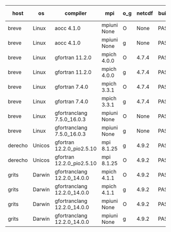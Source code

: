 

| host     | os       | compiler                              | mpi                      | o_g        | netcdf        | build       | u_pass          | u_fail          | s_pass            | s_fail            | e_pass             | e_fail             | nuopc_pass       | nuopc_fail       | artifacts link          |
|----------|----------|---------------------------------------|--------------------------|------------|---------------|-------------|-----------------|-----------------|-------------------|-------------------|--------------------|--------------------|------------------|------------------|-------------------------|
| breve | Linux | aocc 4.1.0 | mpiuni None  | O | None  | PASS | 12389 | 26 | 8 | 0 | 44 | 0 | None | None | <a href="https://github.com/esmf-org/esmf-test-artifacts/tree/cfbd003c2a2b0132a006976373deb87147fabb77/develop/aocc/4.1.0/O/mpiuni/None" target="_blank">cfbd003</a> | 
| breve | Linux | aocc 4.1.0 | mpiuni None  | g | None  | PASS | 12389 | 26 | 8 | 0 | 44 | 0 | None | None | <a href="https://github.com/esmf-org/esmf-test-artifacts/tree/c75b8ac5fd599d20192286e661c174fcad40b915/develop/aocc/4.1.0/g/mpiuni/None" target="_blank">c75b8ac</a> | 
| breve | Linux | gfortran 11.2.0 | mpich 4.0.0  | O | 4.7.4  | PASS | 14059 | 0 | 49 | 0 | 81 | 0 | 53 | 0 | <a href="https://github.com/esmf-org/esmf-test-artifacts/tree/3440bbf75678870212e7fcacc0f7f8503175aa13/develop/gfortran/11.2.0/O/mpich/4.0.0" target="_blank">3440bbf</a> | 
| breve | Linux | gfortran 11.2.0 | mpich 4.0.0  | g | 4.7.4  | PASS | 14059 | 0 | 49 | 0 | 81 | 0 | 53 | 0 | <a href="https://github.com/esmf-org/esmf-test-artifacts/tree/0bff6fea486b09b8e4effc61f90ac19c107d03e8/develop/gfortran/11.2.0/g/mpich/4.0.0" target="_blank">0bff6fe</a> | 
| breve | Linux | gfortran 7.4.0 | mpich 3.3.1  | O | 4.7.4  | PASS | 14059 | 0 | 49 | 0 | 81 | 0 | 53 | 0 | <a href="https://github.com/esmf-org/esmf-test-artifacts/tree/69329f73f163e51952c4c84939d46db46e99a594/develop/gfortran/7.4.0/O/mpich/3.3.1" target="_blank">69329f7</a> | 
| breve | Linux | gfortran 7.4.0 | mpich 3.3.1  | g | 4.7.4  | PASS | 14059 | 0 | 49 | 0 | 81 | 0 | 53 | 0 | <a href="https://github.com/esmf-org/esmf-test-artifacts/tree/6b64fefa36d5d5a79cc8c491029e009f81c0a96a/develop/gfortran/7.4.0/g/mpich/3.3.1" target="_blank">6b64fef</a> | 
| breve | Linux | gfortranclang 7.5.0_16.0.3 | mpiuni None  | O | None  | PASS | 12415 | 0 | 8 | 0 | 44 | 0 | None | None | <a href="https://github.com/esmf-org/esmf-test-artifacts/tree/7cfe490dc94e60fd8eef45d1b80bf89531ab65f8/develop/gfortranclang/7.5.0_16.0.3/O/mpiuni/None" target="_blank">7cfe490</a> | 
| breve | Linux | gfortranclang 7.5.0_16.0.3 | mpiuni None  | g | None  | PASS | 12415 | 0 | 8 | 0 | 44 | 0 | None | None | <a href="https://github.com/esmf-org/esmf-test-artifacts/tree/ebdf870ed978954b8de078c965a9def28a38aa59/develop/gfortranclang/7.5.0_16.0.3/g/mpiuni/None" target="_blank">ebdf870</a> | 
| derecho | Unicos | gfortran 12.2.0_pio2.5.10 | mpi 8.1.25  | g | 4.9.2  | PASS | 14059 | 0 | 49 | 0 | 81 | 0 | 0 | 0 | <a href="https://github.com/esmf-org/esmf-test-artifacts/tree/d06edcb97c3133ae2fe25613f116988805616a86/develop/gfortran/12.2.0_pio2.5.10/g/mpi/8.1.25" target="_blank">d06edcb</a> | 
| derecho | Unicos | gfortran 12.2.0_pio2.5.10 | mpi 8.1.25  | O | 4.9.2  | PASS | 14059 | 0 | 49 | 0 | 81 | 0 | 53 | 0 | <a href="https://github.com/esmf-org/esmf-test-artifacts/tree/917be2e7071be57d0c07f6de5432a7292edf1bf9/develop/gfortran/12.2.0_pio2.5.10/O/mpi/8.1.25" target="_blank">917be2e</a> | 
| grits | Darwin | gfortranclang 12.2.0_14.0.0 | mpich 4.1.1  | O | 4.9.2  | PASS | 14058 | 1 | 49 | 0 | 81 | 0 | 49 | 4 | <a href="https://github.com/esmf-org/esmf-test-artifacts/tree/3cc0e9cfa90a60b7b80ad4c2298194560e6c8514/develop/gfortranclang/12.2.0_14.0.0/O/mpich/4.1.1" target="_blank">3cc0e9c</a> | 
| grits | Darwin | gfortranclang 12.2.0_14.0.0 | mpich 4.1.1  | g | 4.9.2  | PASS | 14058 | 1 | 48 | 1 | 81 | 0 | 49 | 4 | <a href="https://github.com/esmf-org/esmf-test-artifacts/tree/74e0a54650c219e1c56a2568994233f3436b4187/develop/gfortranclang/12.2.0_14.0.0/g/mpich/4.1.1" target="_blank">74e0a54</a> | 
| grits | Darwin | gfortranclang 12.2.0_14.0.0 | mpiuni None  | O | 4.9.2  | PASS | 12415 | 0 | 8 | 0 | 44 | 0 | None | None | <a href="https://github.com/esmf-org/esmf-test-artifacts/tree/577113cc5fde23e9e4caf45ffe64e88d3772ce80/develop/gfortranclang/12.2.0_14.0.0/O/mpiuni/None" target="_blank">577113c</a> | 
| grits | Darwin | gfortranclang 12.2.0_14.0.0 | mpiuni None  | g | 4.9.2  | PASS | 12415 | 0 | 8 | 0 | 44 | 0 | None | None | <a href="https://github.com/esmf-org/esmf-test-artifacts/tree/925603bcbf236d555116673082c5621ebfae6cbd/develop/gfortranclang/12.2.0_14.0.0/g/mpiuni/None" target="_blank">925603b</a> | 
